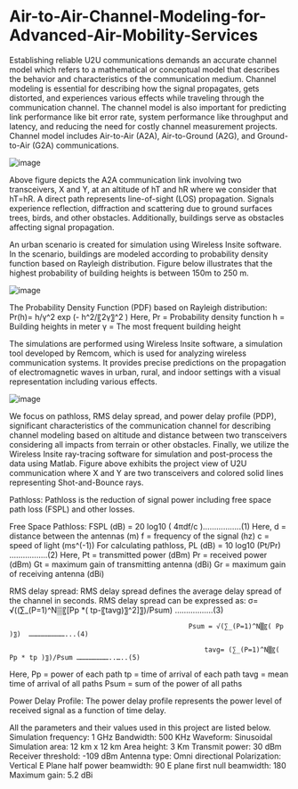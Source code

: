 # Air-to-Air-Channel-Modeling-for-Advanced-Air-Mobility-Services

Establishing reliable U2U communications demands an accurate channel model which refers to a mathematical or conceptual model that describes the behavior and characteristics of the communication medium. Channel modeling is essential for describing how the signal propagates, gets distorted, and experiences various effects while traveling through the communication channel. The channel model is also important for predicting link performance like bit error rate, system performance like throughput and latency, and reducing the need for costly channel measurement projects. Channel model includes Air-to-Air (A2A), Air-to-Ground (A2G), and Ground-to-Air (G2A) communications.

![image](https://github.com/user-attachments/assets/664c7383-4f11-4adc-a29d-29421a1a1830)

Above figure depicts the A2A communication link involving two transceivers, X and Y, at an altitude of hT and hR where we consider that hT=hR. A direct path represents line-of-sight (LOS) propagation. Signals experience reflection, diffraction and scattering due to ground surfaces trees, birds, and other obstacles. Additionally, buildings serve as obstacles affecting signal propagation.

An urban scenario is created for simulation using Wireless Insite software. In the scenario, buildings are modeled according to probability density function based on Rayleigh distribution. Figure below illustrates that the highest probability of building heights is between 150m to 250 m.

![image](https://github.com/user-attachments/assets/ae2dbbd7-5214-4e48-b922-648f28077d24)

The Probability Density Function (PDF) based on Rayleigh distribution:
Pr(h)= h/γ^2   exp (- h^2/〖2γ〗^2  )
Here,
Pr = Probability density function
h = Building heights in meter
γ =  The most frequent building height

The simulations are performed using Wireless Insite software, a simulation tool developed by Remcom, which is used for analyzing wireless communication systems. It provides precise predictions on the propagation of electromagnetic waves in urban, rural, and indoor settings with a visual representation including various effects.

![image](https://github.com/user-attachments/assets/65577797-5b8c-4350-8738-7befb25023c4)

We focus on pathloss, RMS delay spread, and power delay profile (PDP), significant characteristics of the communication channel for describing channel modeling based on altitude and distance between two transceivers considering all impacts from terrain or other obstacles. Finally, we utilize the Wireless Insite ray-tracing software for simulation and post-process the data using Matlab. Figure above exhibits the project view of U2U communication where X and Y are two transceivers and colored solid lines representing Shot-and-Bounce rays. 

Pathloss:
Pathloss is the reduction of signal power including free space path loss (FSPL) and other losses.

Free Space Pathloss:
                                  FSPL (dB) = 20 log⁡10 ( 4πdf/c  )……………..(1)
Here,
d = distance between the antennas (m)
f  = frequency of the signal (hz)
c  = speed of light (ms^(-1))
For calculating pathloss,
                                PL (dB) = 10 log⁡10 (Pt/Pr) ……………..(2)
Here,
Pt = transmitted power (dBm)
Pr  = received power (dBm)
Gt  = maximum gain of transmitting antenna (dBi)
Gr  = maximum gain of receiving antenna (dBi)

RMS delay spread:
RMS delay spread defines the average delay spread of the channel in seconds.
RMS delay spread can be expressed as:
                                                     σ=  √((∑_(P=1)^N▒〖[Pp *( tp-〖tavg)〗^2]〗)/Psum) ……………..(3)
                                              
                                                 Psum = √(∑_(P=1)^N▒〖( Pp )〗)  ………………………...(4)
               
                                                     tavg= (∑_(P=1)^N▒〖( Pp * tp )〗)/Psum ……………………..…..(5)
Here,
Pp = power of each path
tp = time of arrival of each path
tavg = mean time of arrival of all paths
Psum = sum of the power of all paths

Power Delay Profile:
The power delay profile represents the power level of received signal as a function of time delay.

All the parameters and their values used in this project are listed below.
Simulation frequency: 1 GHz
Bandwidth:	500 KHz
Waveform:	Sinusoidal
Simulation area:	12 km x 12 km
Area height:	3 Km
Transmit power:	30 dBm
Receiver threshold:	-109 dBm
Antenna type:	Omni directional
Polarization:	Vertical
E Plane half power beamwidth:	90
E plane first null beamwidth:	180
Maximum gain:	5.2 dBi

